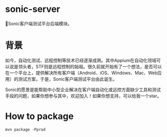 # sonic-server
🎉Sonic客户端测试平台后端模块。

# 背景
如今，自动化测试、远程控制等技术已经逐渐成熟。其中Appium在自动化领域可以说是领头者，STF则是远程控制的始祖。很久前就开始有了一个想法，是否可以在一个平台上，提供解决所有客户端（Android、iOS、Windows、Mac、Web应用）的测试方案，于是，Sonic客户端测试平台由此诞生。

Sonic的愿景是能帮助中小型企业解决在客户端自动化或远控方面缺少工具和测试手段的问题，如果你想参与其中，欢迎加入！如果你想支持，可以给我一个star。
# How to package
```
mvn package -Pprod
```
